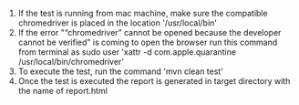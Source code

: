 1. If the test is running from mac machine, make sure the compatible chromedriver is placed in the location '/usr/local/bin'
2. If the error "“chromedriver” cannot be opened because the developer cannot be verified" is coming to open the browser
    run this command from terminal as sudo user 'xattr -d com.apple.quarantine /usr/local/bin/chromedriver'
3. To execute the test, run the command 'mvn clean test'
4. Once the test is executed the report is generated in target directory with the name of report.html
